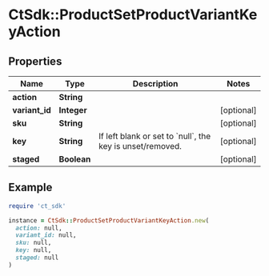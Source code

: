 # CtSdk::ProductSetProductVariantKeyAction

## Properties

| Name | Type | Description | Notes |
| ---- | ---- | ----------- | ----- |
| **action** | **String** |  |  |
| **variant_id** | **Integer** |  | [optional] |
| **sku** | **String** |  | [optional] |
| **key** | **String** | If left blank or set to &#x60;null&#x60;, the key is unset/removed. | [optional] |
| **staged** | **Boolean** |  | [optional] |

## Example

```ruby
require 'ct_sdk'

instance = CtSdk::ProductSetProductVariantKeyAction.new(
  action: null,
  variant_id: null,
  sku: null,
  key: null,
  staged: null
)
```

